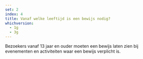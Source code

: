 ```yaml
---
set: 2
index: 4
title: Vanaf welke leeftijd is een bewijs nodig?
whichversion:
  - 1g
  - 3g
---
```

Bezoekers vanaf 13 jaar en ouder moeten een bewijs laten zien bij evenementen en activiteiten waar een bewijs verplicht is.

